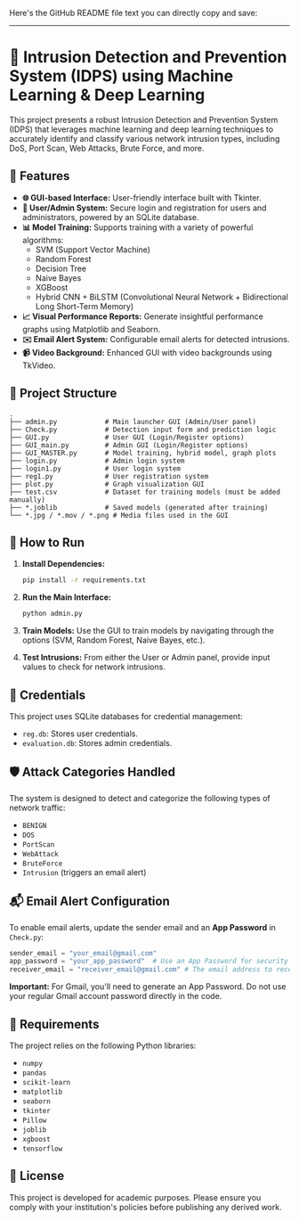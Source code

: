 Here's the GitHub README file text you can directly copy and save:

---

# 🚨 Intrusion Detection and Prevention System (IDPS) using Machine Learning & Deep Learning

This project presents a robust Intrusion Detection and Prevention System (IDPS) that leverages machine learning and deep learning techniques to accurately identify and classify various network intrusion types, including DoS, Port Scan, Web Attacks, Brute Force, and more.

## 🧠 Features

* **🌐 GUI-based Interface:** User-friendly interface built with Tkinter.
* **👤 User/Admin System:** Secure login and registration for users and administrators, powered by an SQLite database.
* **📊 Model Training:** Supports training with a variety of powerful algorithms:
    * SVM (Support Vector Machine)
    * Random Forest
    * Decision Tree
    * Naive Bayes
    * XGBoost
    * Hybrid CNN + BiLSTM (Convolutional Neural Network + Bidirectional Long Short-Term Memory)
* **📈 Visual Performance Reports:** Generate insightful performance graphs using Matplotlib and Seaborn.
* **✉️ Email Alert System:** Configurable email alerts for detected intrusions.
* **📹 Video Background:** Enhanced GUI with video backgrounds using TkVideo.

## 📁 Project Structure

```
.
├── admin.py            # Main launcher GUI (Admin/User panel)
├── Check.py            # Detection input form and prediction logic
├── GUI.py              # User GUI (Login/Register options)
├── GUI_main.py         # Admin GUI (Login/Register options)
├── GUI_MASTER.py       # Model training, hybrid model, graph plots
├── login.py            # Admin login system
├── login1.py           # User login system
├── reg1.py             # User registration system
├── plot.py             # Graph visualization GUI
├── test.csv            # Dataset for training models (must be added manually)
├── *.joblib            # Saved models (generated after training)
└── *.jpg / *.mov / *.png # Media files used in the GUI
```

## 🚀 How to Run

1.  **Install Dependencies:**
    ```bash
    pip install -r requirements.txt
    ```

2.  **Run the Main Interface:**
    ```bash
    python admin.py
    ```

3.  **Train Models:**
    Use the GUI to train models by navigating through the options (SVM, Random Forest, Naive Bayes, etc.).

4.  **Test Intrusions:**
    From either the User or Admin panel, provide input values to check for network intrusions.

## 🔐 Credentials

This project uses SQLite databases for credential management:

* `reg.db`: Stores user credentials.
* `evaluation.db`: Stores admin credentials.

## 🛡️ Attack Categories Handled

The system is designed to detect and categorize the following types of network traffic:

* `BENIGN`
* `DOS`
* `PortScan`
* `WebAttack`
* `BruteForce`
* `Intrusion` (triggers an email alert)

## 📬 Email Alert Configuration

To enable email alerts, update the sender email and an **App Password** in `Check.py`:

```python
sender_email = "your_email@gmail.com"
app_password = "your_app_password"  # Use an App Password for security
receiver_email = "receiver_email@gmail.com" # The email address to receive alerts
```

**Important:** For Gmail, you'll need to generate an App Password. Do not use your regular Gmail account password directly in the code.

## 🧰 Requirements

The project relies on the following Python libraries:

* `numpy`
* `pandas`
* `scikit-learn`
* `matplotlib`
* `seaborn`
* `tkinter`
* `Pillow`
* `joblib`
* `xgboost`
* `tensorflow`

## 📖 License

This project is developed for academic purposes. Please ensure you comply with your institution's policies before publishing any derived work.
